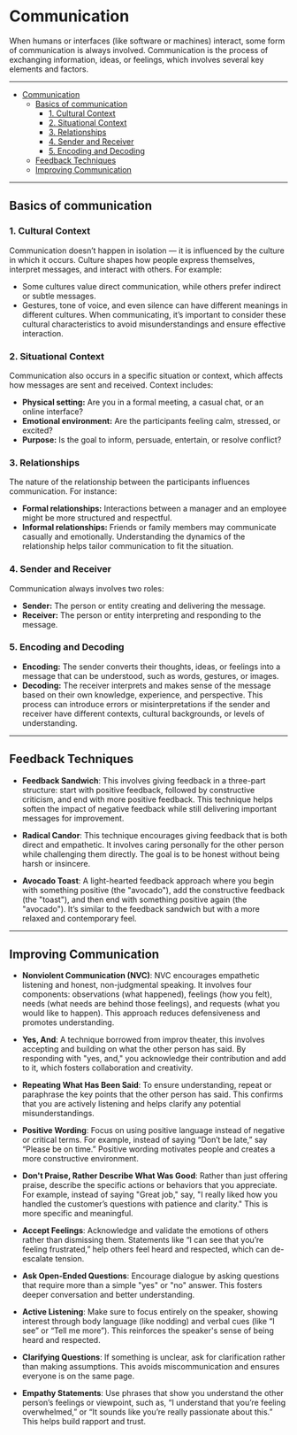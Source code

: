 # Communication

When humans or interfaces (like software or machines) interact, some form of communication is always involved. Communication is the process of exchanging information, ideas, or feelings, which involves several key elements and factors.

---

- [Communication](#communication)
  - [Basics of communication](#basics-of-communication)
    - [1. Cultural Context](#1-cultural-context)
    - [2. Situational Context](#2-situational-context)
    - [3. Relationships](#3-relationships)
    - [4. Sender and Receiver](#4-sender-and-receiver)
    - [5. Encoding and Decoding](#5-encoding-and-decoding)
  - [Feedback Techniques](#feedback-techniques)
  - [Improving Communication](#improving-communication)

---

## Basics of communication

### 1. Cultural Context
Communication doesn’t happen in isolation — it is influenced by the culture in which it occurs. Culture shapes how people express themselves, interpret messages, and interact with others. For example:
- Some cultures value direct communication, while others prefer indirect or subtle messages.
- Gestures, tone of voice, and even silence can have different meanings in different cultures.
When communicating, it’s important to consider these cultural characteristics to avoid misunderstandings and ensure effective interaction.

### 2. Situational Context
Communication also occurs in a specific situation or context, which affects how messages are sent and received. Context includes:
- **Physical setting:** Are you in a formal meeting, a casual chat, or an online interface?
- **Emotional environment:** Are the participants feeling calm, stressed, or excited?
- **Purpose:** Is the goal to inform, persuade, entertain, or resolve conflict?

### 3. Relationships
The nature of the relationship between the participants influences communication. For instance:
- **Formal relationships:** Interactions between a manager and an employee might be more structured and respectful.
- **Informal relationships:** Friends or family members may communicate casually and emotionally.
Understanding the dynamics of the relationship helps tailor communication to fit the situation.

### 4. Sender and Receiver
Communication always involves two roles:
- **Sender:** The person or entity creating and delivering the message.
- **Receiver:** The person or entity interpreting and responding to the message.

### 5. Encoding and Decoding
- **Encoding:** The sender converts their thoughts, ideas, or feelings into a message that can be understood, such as words, gestures, or images.
- **Decoding:** The receiver interprets and makes sense of the message based on their own knowledge, experience, and perspective.
This process can introduce errors or misinterpretations if the sender and receiver have different contexts, cultural backgrounds, or levels of understanding.

---

## Feedback Techniques

- **Feedback Sandwich**: This involves giving feedback in a three-part structure: start with positive feedback, followed by constructive criticism, and end with more positive feedback. This technique helps soften the impact of negative feedback while still delivering important messages for improvement.
  
- **Radical Candor**: This technique encourages giving feedback that is both direct and empathetic. It involves caring personally for the other person while challenging them directly. The goal is to be honest without being harsh or insincere.
  
- **Avocado Toast**: A light-hearted feedback approach where you begin with something positive (the "avocado"), add the constructive feedback (the "toast"), and then end with something positive again (the "avocado"). It’s similar to the feedback sandwich but with a more relaxed and contemporary feel.

---

## Improving Communication

- **Nonviolent Communication (NVC)**: NVC encourages empathetic listening and honest, non-judgmental speaking. It involves four components: observations (what happened), feelings (how you felt), needs (what needs are behind those feelings), and requests (what you would like to happen). This approach reduces defensiveness and promotes understanding.

- **Yes, And**: A technique borrowed from improv theater, this involves accepting and building on what the other person has said. By responding with "yes, and," you acknowledge their contribution and add to it, which fosters collaboration and creativity.

- **Repeating What Has Been Said**: To ensure understanding, repeat or paraphrase the key points that the other person has said. This confirms that you are actively listening and helps clarify any potential misunderstandings.

- **Positive Wording**: Focus on using positive language instead of negative or critical terms. For example, instead of saying “Don’t be late,” say “Please be on time.” Positive wording motivates people and creates a more constructive environment.

- **Don't Praise, Rather Describe What Was Good**: Rather than just offering praise, describe the specific actions or behaviors that you appreciate. For example, instead of saying "Great job," say, "I really liked how you handled the customer’s questions with patience and clarity." This is more specific and meaningful.

- **Accept Feelings**: Acknowledge and validate the emotions of others rather than dismissing them. Statements like “I can see that you’re feeling frustrated,” help others feel heard and respected, which can de-escalate tension.

- **Ask Open-Ended Questions**: Encourage dialogue by asking questions that require more than a simple "yes" or "no" answer. This fosters deeper conversation and better understanding.

- **Active Listening**: Make sure to focus entirely on the speaker, showing interest through body language (like nodding) and verbal cues (like “I see” or “Tell me more”). This reinforces the speaker's sense of being heard and respected.

- **Clarifying Questions**: If something is unclear, ask for clarification rather than making assumptions. This avoids miscommunication and ensures everyone is on the same page.

- **Empathy Statements**: Use phrases that show you understand the other person’s feelings or viewpoint, such as, “I understand that you’re feeling overwhelmed,” or “It sounds like you’re really passionate about this.” This helps build rapport and trust.